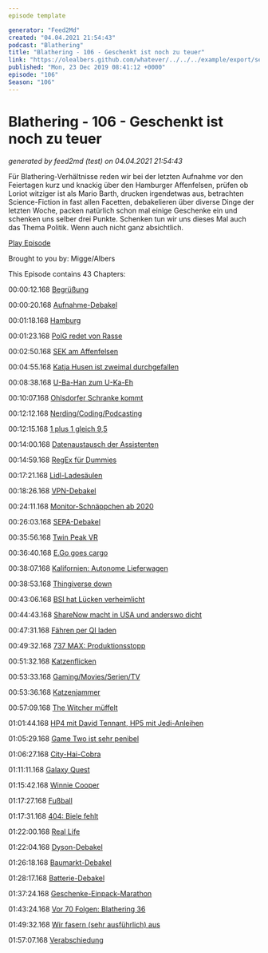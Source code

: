 ```yaml
---
episode template

generator: "Feed2Md"
created: "04.04.2021 21:54:43"
podcast: "Blathering"
title: "Blathering - 106 - Geschenkt ist noch zu teuer"
link: "https://olealbers.github.com/whatever/../../../example/export/seasons/4/2019/12/Blathering - 106 - Geschenkt ist noch zu teuer.md"
published: "Mon, 23 Dec 2019 08:41:12 +0000"
episode: "106"
Season: "106"
---
```


# Blathering - 106 - Geschenkt ist noch zu teuer
_generated by feed2md (test) on 04.04.2021 21:54:43_

Für Blathering-Verhältnisse reden wir bei der letzten Aufnahme vor den Feiertagen kurz und knackig über den Hamburger Affenfelsen, prüfen ob Loriot witziger ist als Mario Barth, drucken irgendetwas aus, betrachten Science-Fiction in fast allen Facetten, debakelieren über diverse Dinge der letzten Woche, packen natürlich schon mal einige Geschenke ein und schenken uns selber drei Punkte. Schenken tun wir uns dieses Mal auch das Thema Politik. Wenn auch nicht ganz absichtlich.

[Play Episode](https://www.blathering.de/podlove/file/1061/s/feed/c/mp3/blathering_106.mp3)

Brought to you by: Migge/Albers

This Episode contains 43 Chapters:


00:00:12.168 [Begrüßung]()

00:00:20.168 [Aufnahme-Debakel]()

00:01:18.168 [Hamburg]()

00:01:23.168 [PolG redet von Rasse](https://netzpolitik.org/2019/hamburg-juristinnen-kritisieren-palantir-paragraf-im-geplanten-polizeigesetz/)

00:02:50.168 [SEK am Affenfelsen](https://www.hamburg1.de/nachrichten/43306/18_Jaehriger_geht_mit_seinen_Bedrohern_zum_Doener_Imbiss.html)

00:04:55.168 [Katja Husen ist zweimal durchgefallen](https://www.hamburg1.de/nachrichten/43323/Katja_Husen_erneut_gescheitert.html)

00:08:38.168 [U-Ba-Han zum U-Ka-Eh](https://www.schneller-durch-hamburg.de/dialog/informationen/meilenstein-u5-haltestellen-fuers-uke-und-lokstedt)

00:10:07.168 [Ohlsdorfer Schranke kommt](https://www.hamburg1.de/nachrichten/43326/Friedhof_Ohlsdorf_bekommt_eine_Schranke.html)

00:12:12.168 [Nerding/Coding/Podcasting]()

00:12:15.168 [1 plus 1 gleich 9,5](https://www.wbs-law.de/it-und-internet-recht/datenschutzrecht/46798-46798/)

00:14:00.168 [Datenaustausch der Assistenten](https://www.t-online.de/digital/id_87021850/smart-home-bald-einfach-amazon-apple-google-arbeiten-jetzt-zusammen.html)

00:14:59.168 [RegEx für Dummies](https://stackoverflow.com/questions/17779744/regular-expression-to-get-a-string-between-parentheses-in-javascript)

00:17:21.168 [Lidl-Ladesäulen](https://www.golem.de/news/e-autos-lidl-und-kaufland-bekommen-flaechendeckend-ladesaeulen-1912-145556.html)

00:18:26.168 [VPN-Debakel](https://dyn.com/)

00:24:11.168 [Monitor-Schnäppchen ab 2020](https://www.golem.de/news/gaming-displays-monitore-koennten-2020-durch-ueberangebot-guenstiger-werden-1912-145559.html)

00:26:03.168 [SEPA-Debakel](https://twitter.com/tmigge/status/1207311680507650049)

00:35:56.168 [Twin Peak VR](https://www.itsnicethat.com/news/david-lynch-collider-games-showtime-twin-peak-vr-digital-101219)

00:36:40.168 [E.Go goes cargo](https://www.golem.de/news/elektroauto-e-go-stellt-lieferwagen-cargo-mover-vor-1912-145562.html)

00:38:07.168 [Kalifornien: Autonome Lieferwagen](https://www.golem.de/news/auch-ohne-sicherheitsfahrer-kalifornien-laesst-autonom-fahrende-lieferfahrzeuge-zu-1912-145645.html)

00:38:53.168 [Thingiverse down](https://www.thingiverse.com/)

00:43:06.168 [BSI hat Lücken verheimlicht](https://www.golem.de/news/verschluesselungssoftware-bsi-verschweigt-truecrypt-sicherheitsprobleme-1912-145486.html)

00:44:43.168 [ShareNow macht in USA und anderswo dicht](https://www.golem.de/news/carsharing-share-now-macht-in-den-usa-und-europaeischen-staedten-dicht-1912-145635.html)

00:47:31.168 [Fähren per QI laden](https://www.golem.de/news/induktives-laden-elektrofaehre-in-norwegen-laedt-drahtlos-1912-145640.html)

00:49:32.168 [737 MAX: Produktionsstopp](https://www.golem.de/news/flugverkehr-boeing-stellt-den-bau-des-flugzeugs-737-max-vorerst-ein-1912-145591.html)

00:51:32.168 [Katzenflicken](https://twitter.com/chrismarquardt/status/1208662929652035585)

00:53:33.168 [Gaming/Movies/Serien/TV]()

00:53:36.168 [Katzenjammer](https://www.buzzfeednews.com/article/scaachikoul/i-watched-cats-and-now-i-have-some-questions)

00:57:09.168 [The Witcher müffelt](https://twitter.com/stammtischphilo/status/1208698978101014528)

01:01:44.168 [HP4 mit David Tennant, HP5 mit Jedi-Anleihen](https://www.youtube.com/watch?v=dlKTGBVJCMA)

01:05:29.168 [Game Two ist sehr penibel](https://twitter.com/stammtischphilo/status/1208416822078443521)

01:06:27.168 [City-Hai-Cobra](https://twitter.com/tmigge/status/1208708037491511296)

01:11:11.168 [Galaxy Quest](https://www.youtube.com/watch?v=QnjoiqfhDtQ)

01:15:42.168 [Winnie Cooper](https://de.wikipedia.org/wiki/Danica_McKellar)

01:17:27.168 [Fußball]()

01:17:31.168 [404: Biele fehlt](https://www.stefangroenveld.de/2019/schoen-langweiliger-abschluss/)

01:22:00.168 [Real Life]()

01:22:04.168 [Dyson-Debakel](https://www.mydealz.de/)

01:26:18.168 [Baumarkt-Debakel](https://twitter.com/stammtischphilo/status/1206973918403280897)

01:28:17.168 [Batterie-Debakel](https://twitter.com/tmigge/status/1207647941705555978)

01:37:24.168 [Geschenke-Einpack-Marathon](https://www.businessinsider.sg/gift-wrapping-viral-hack-video-reese-witherspoon-2019-12/)

01:43:24.168 [Vor 70 Folgen: Blathering 36](https://www.blathering.de/2017/10/blathering-036-wir-huellen-uns-in-gar-nix-nicht-mal-in-schweigen/)

01:49:32.168 [Wir fasern (sehr ausführlich) aus]()

01:57:07.168 [Verabschiedung]()


